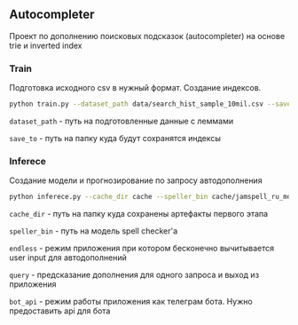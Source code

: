 ## Autocompleter
Проект по дополнению поисковых подсказок (autocompleter) на основе trie и inverted index

### Train
Подготовка исходного csv в нужный формат. Создание индексов.

```bash
python train.py --dataset_path data/search_hist_sample_10mil.csv --save_to cache_10m/
```
```dataset_path``` - путь на подготовленные данные с леммами

```save_to``` - путь на папку куда будут сохранятся индексы 

### Inferece
Создание модели и прогнозирование по запросу автодополнения
```bash
python inferece.py --cache_dir cache --speller_bin cache/jamspell_ru_model_subtitles.bin --endless True
```
```cache_dir``` -  путь на папку куда сохранены артефакты первого этапа

```speller_bin``` - путь на модель spell checker'а

```endless``` - режим приложения при котором бесконечно вычитывается user input для автодополнений

```query``` - предсказание дополнения для одного запроса и выход из приложения

```bot_api``` - режим работы приложения как телеграм бота. Нужно предоставить api для бота